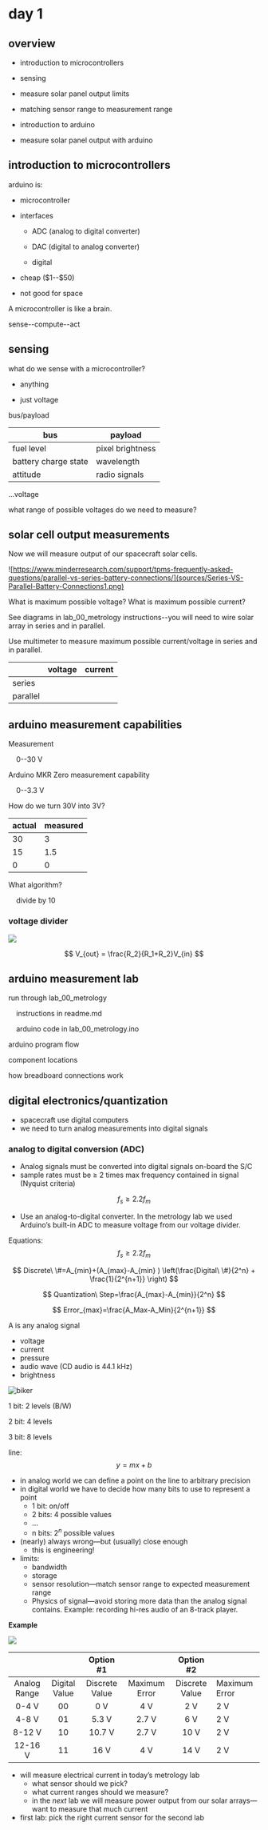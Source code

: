 # day 1

## overview

- introduction to microcontrollers

- sensing

- measure solar panel output limits

- matching sensor range to measurement range

- introduction to arduino

- measure solar panel output with arduino

## introduction to microcontrollers

arduino is: 

- microcontroller

- interfaces
  
  - ADC (analog to digital converter)
  
  - DAC (digital to analog converter)
  
  - digital

- cheap (\$1--\$50)

- not good for space

A microcontroller is like a brain. 

sense--compute--act

## sensing

what do we sense with a microcontroller?

- anything

- just voltage

bus/payload

| bus                  | payload          |
| -------------------- | ---------------- |
| fuel level           | pixel brightness |
| battery charge state | wavelength       |
| attitude             | radio signals    |

...voltage

what range of possible voltages do we need to measure?

## solar cell output measurements

Now we will measure output of our spacecraft solar cells. 

![https://www.minderresearch.com/support/tpms-frequently-asked-questions/parallel-vs-series-battery-connections/](sources/Series-VS-Parallel-Battery-Connections1.png)

What is maximum possible voltage? What is maximum possible current?

See diagrams in lab_00_metrology instructions--you will need to wire solar array in series and in parallel. 

Use multimeter to measure maximum possible current/voltage in series and in parallel. 

|          | voltage | current |
| -------- | ------- | ------- |
| series   |         |         |
| parallel |         |         |

## arduino measurement capabilities

Measurement

    0--30 V

Arduino MKR Zero measurement capability

    0--3.3 V

How do we turn 30V into 3V?

| actual | measured |
| ------ | -------- |
| 30     | 3        |
| 15     | 1.5      |
| 0      | 0        |

What algorithm?

    divide by 10

### voltage divider

![](../lab_00_metrology/sources/Resistive_divider2.svg)

$$
V_{out} = \frac{R_2}{R_1+R_2}V_{in}
$$

## arduino measurement lab

run through lab_00_metrology

    instructions in readme.md

    arduino code in lab_00_metrology.ino

arduino program flow

component locations

how breadboard connections work

## digital electronics/quantization

- spacecraft use digital computers
- we need to turn analog measurements into digital signals

### analog to digital conversion (ADC)

- Analog signals must be converted into digital signals on-board the S/C
- sample rates must be ≥ 2 times max frequency contained in signal (Nyquist criteria) 

$$
f_s \geq 2.2 f_m
$$

- Use an analog-to-digital converter. In the metrology lab we used Arduino’s built-in ADC to measure voltage from our voltage divider. 

Equations:
$$
f_s≥2.2f_m
$$

$$
Discrete\ \#=A_{min}+(A_{max}-A_{min} ) \left(\frac{Digital\ \#}{2^n} + \frac{1}{2^{n+1}} \right)
$$

$$
Quantization\ Step=\frac{A_{max}-A_{min}}{2^n}
$$

$$
Error_{max}=\frac{A_Max-A_Min}{2^{n+1}}
$$

A is any analog signal

- voltage
- current
- pressure
- audio wave (CD audio is 44.1 kHz)
- brightness

![biker](./sources/biker_quantization.png)

1 bit: 2 levels (B/W)

2 bit: 4 levels

3 bit: 8 levels

line: $$y=mx+b$$

- in analog world we can define a point on the line to arbitrary precision
- in digital world we have to decide how many bits to use to represent a point
  - 1 bit: on/off
  - 2 bits: 4 possible values
  - …
  - n bits: $2^n$ possible values
- (nearly) always wrong—but (usually) close enough
  - this is engineering!
- limits:
  - bandwidth
  - storage
  - sensor resolution—match sensor range to expected measurement range
  - Physics of signal—avoid storing more data than the analog signal contains. Example: recording hi-res audio of an 8-track player. 

**Example**

![](sources/quantization_graph.png)

|              |                | **Option #1**   |                | Option #2       |                |
|:------------:|:--------------:|:---------------:|:--------------:|:---------------:| -------------- |
| Analog Range | Digital  Value | Discrete  Value | Maximum  Error | Discrete  Value | Maximum  Error |
| 0-4 V        | 00             | 0  V            | 4  V           | 2  V            | 2  V           |
| 4-8 V        | 01             | 5.3  V          | 2.7  V         | 6  V            | 2  V           |
| 8-12 V       | 10             | 10.7  V         | 2.7 V          | 10  V           | 2  V           |
| 12-16 V      | 11             | 16  V           | 4  V           | 14  V           | 2  V           |

- will measure electrical current in today’s metrology lab 
  - what sensor should we pick? 
  - what current ranges should we measure?
  - in the *next* lab we will measure power output from our solar arrays—want to measure that much current
- first lab: pick the right current sensor for the second lab
